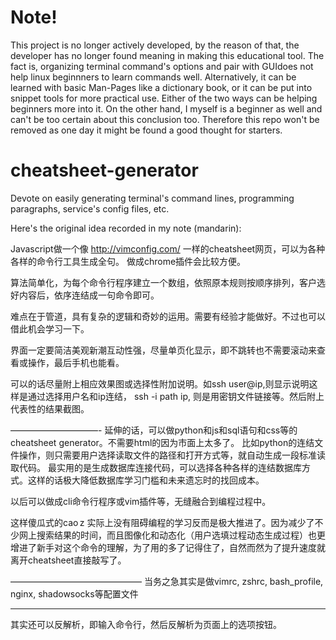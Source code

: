 # Note!
This project is no longer actively developed, by the reason of that, the developer has no longer found meaning in making this educational tool. The fact is, organizing terminal command's options and pair with GUIdoes not help linux beginnners to learn commands well. Alternatively, it can be learned with basic Man-Pages like a dictionary book, or it can be put into snippet tools for more practical use. Either of the two ways can be helping beginners more into it.
On the other hand, I myself is a beginner as well and can't be too certain about this conclusion too. Therefore this repo won't be removed as one day it might be found a good thought for starters. 

# cheatsheet-generator

Devote on easily generating terminal's command lines, programming paragraphs, service's config files, etc.

Here's the original idea recorded in my note (mandarin):

Javascript做一个像 http://vimconfig.com/ 一样的cheatsheet网页，可以为各种各样的命令行工具生成全句。
做成chrome插件会比较方便。

算法简单化，为每个命令行程序建立一个数组，依照原本规则按顺序排列，客户选好内容后，依序连结成一句命令即可。

难点在于管道，具有复杂的逻辑和奇妙的运用。需要有经验才能做好。不过也可以借此机会学习一下。

界面一定要简洁美观新潮互动性强，尽量单页化显示，即不跳转也不需要滚动来查看或操作，最后手机也能看。

可以的话尽量附上相应效果图或选择性附加说明。如ssh user@ip,则显示说明这样是通过选择用户名和ip连结， ssh -i path ip, 则是用密钥文件链接等。然后附上代表性的结果截图。

——————————-
延伸的话，可以做python和js和sql语句和css等的cheatsheet generator。不需要html的因为市面上太多了。
比如python的连结文件操作，则只需要用户选择读取文件的路径和打开方式等，就自动生成一段标准读取代码。
最实用的是生成数据库连接代码，可以选择各种各样的连结数据库方式。这样的话极大降低数据库学习门槛和未来遗忘时的找回成本。

以后可以做成cli命令行程序或vim插件等，无缝融合到编程过程中。

这样傻瓜式的cao z 实际上没有阻碍编程的学习反而是极大推进了。因为减少了不少网上搜索结果的时间，而且图像化和动态化（用户选填过程动态生成过程）也更增进了新手对这个命令的理解，为了用的多了记得住了，自然而然为了提升速度就离开cheatsheet直接敲写了。



———————————————
当务之急其实是做vimrc, zshrc, bash_profile, nginx, shadowsocks等配置文件


------------------------------
其实还可以反解析，即输入命令行，然后反解析为页面上的选项按钮。


